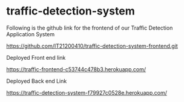 # traffic-detection-system

Following is the github link for the frontend of our Traffic Detection Application System

https://github.com/IT21200410/traffic-detection-system-frontend.git

Deployed Front end link

https://traffic-frontend-c53744c478b3.herokuapp.com/

Deployed Back end Link

https://traffic-detection-system-f79927c0528e.herokuapp.com/
